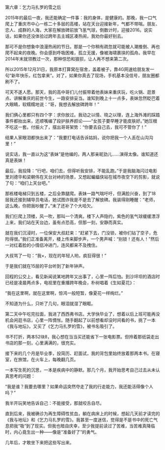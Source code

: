 第六章：乞力马扎罗的雪之后

2015年的最后一夜，我还能确定一件事：我的身体，是健康的。那晚，我一口气爬上了重庆市中心一栋二十多层的高楼，站在天台迎接新年，气都不带喘。朋友、恋人、成群的人海，大家在解放碑前放飞氢气球，倒数计时，迎接2016。说实话，如果你还没体验过跨年去主城区凑热闹，我劝你最好别去。

那可不是你想象中浪漫热闹的节日。那是一个你稍有疏忽就可能被人潮推倒、再也爬不起来的夜晚。你会感到呼吸困难，孤立无援，像被海啸裹挟的孤舟。我早在2014年末就领教过一次，那种惊恐和狼狈，让人再不想来第二次。

所以2015年12月31日，我原本打算窝在宿舍，盖着被子，靠4G网速给朋友发一句“新年快乐，红包拿来”。对了，如果你真去了现场，手机基本没信号，朋友圈都刷不了。

可天不遂人愿。那天，我的高中哥们儿付振带着他表妹来重庆玩，吃火锅、逛景点、讲解重庆的前世今生，一路安排妥当。谁知到晚上十一点多，表妹忽然眨巴着大眼睛，软糯糯地说：“哥，我想去解放碑跨年！”

我们俩心里都只有四个字：求你放过。我动之以情、晓之以理，连上海外滩的踩踏事件都抬出来，还顺嘴编了段护肤养颜论——“女孩子要早睡才能皮肤好。”她压根不吃这一套。付振火了，摆出哥哥架势：“你要去自己去，我可不管你了！”

结果人家眼泪都快出来了：“我要打电话告诉姑妈，说你把我一个人丢在山沟沟里！”

说实话，我一直以为这“表妹”是他编的，两人那亲昵劲儿……演得太像。谁知道还真是表妹！

最后，我投降：“行吧，咱们去，但得听我安排，不能乱跑。”于是我脑海闪过电影里刘德华和梁朝伟在天台对峙的场景，又想起蝙蝠侠站在城市夜空下的剪影，就说了句：“咱们上天台吧。”

那栋楼电梯只到五楼，之后全靠腿爬。表妹一路气喘吁吁，但满脸兴奋，到了18层我还接到辅导员电话，她试图诈我是不是去了解放碑。我装得刚睡醒：“老师，这么晚，你把我吵醒了。”末了还补了个大哈欠。

我们仨爬上顶楼，风一吹，那叫一个清爽。楼下人声隐约，紫色的氢气球缓缓漂浮上来，我们站在天台边，虽有点恐高，但那一刻，安静而真实。

就在我们沉浸时，一位保安大叔赶来：“赶紧下去，门没锁，被你们钻了空子，危险得很。”我们正准备离开，楼上传来脚步声，一个男声喊：“别锁！还有人！”然后一对红着脸的小情侣冲进门，连风都来不及拽住。

大叔骂了一句：“我×，现在的年轻人哟，疯狂得很！”

于是我们就在15层的平台听到了新年钟声。

回程的公交上，看见新闻说某地跨年又出事了，心里一阵后怕。到沙坪坝的酒店时已经是凌晨两点多，电视里在重播跨年晚会，朴树唱着《生如夏花》：

“我在这里啊，就在这里啊，惊鸿一般短暂，像夏花一样绚烂。”

不知道为什么，只听了几句，眼泪就湿了眼眶。

第二天中午吃完拉面，我进了西西弗书店。大学快毕业了，想着以后上班可能再没机会闲逛书店，心里一阵惆怅。随手翻起了以前想看却没时间看的书，挑了一本《我与地坛》，又买了《乞力马扎罗的雪》，被书名吸引了。

书不打折，两本52块8，我心想在当当买还能省下一张电影票。但拎着那纸袋走出书店的那一刻，心里满满的，很充实。

接下来的几个月是毕业季，投简历、赶面试，我的背包里始终放着那两本书。在寝室，在旅馆，在火车上，每晚翻几页。

一本写生死的沉思，一本是疾病中的静默。那几个月，我开始思考自己过去从未认真思考的问题：

“我是谁？我要去哪里？如果命运突然夺走了我的行走能力，我还能活得像个人吗？”

我半开玩笑地告诉自己：不能接受，那就咬舌自尽。

直到后来，我被确诊为再生障碍性贫血，躺在病床上的时候，想起几天前才读完的《我与地坛》和《乞力马扎罗的雪》。我甚至一度迷信，觉得是不是书中的死亡气息把我“吸”到了现实。但我也暗自庆幸，至少我提前读过了苦难，当苦难真降临时，内心竟生出一种——像是“准备好了”的勇气。

几年后，才敢坐下来把这些写出来。
